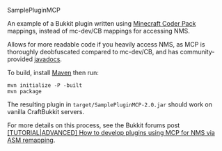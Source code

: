 SamplePluginMCP

An example of a Bukkit plugin written using [Minecraft Coder Pack](http://mcp.oceanlabs.de/) mappings,
instead of mc-dev/CB mappings for accessing NMS.

Allows for more readable code if you heavily access NMS,
as MCP is thoroughly deobfuscated compared to mc-dev/CB, and
has community-provided [javadocs](http://jd.minecraftforge.net/).

To build, install [Maven](https://maven.apache.org/) then run:

    mvn initialize -P -built
    mvn package

The resulting plugin in `target/SamplePluginMCP-2.0.jar` should work on vanilla CraftBukkit servers.

For more details on this process, see the Bukkit forums post
[[TUTORIAL|ADVANCED] How to develop plugins using MCP for NMS via ASM remapping](http://forums.bukkit.org/threads/tutorial-advanced-how-to-develop-plugins-using-mcp-for-nms-via-asm-remapping.131060/).
